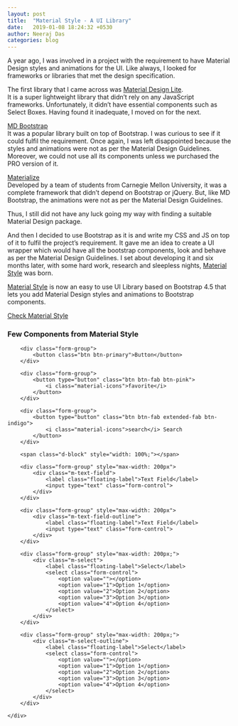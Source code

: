 ```yaml
---
layout: post
title:  "Material Style - A UI Library"
date:   2019-01-08 18:24:32 +0530
author: Neeraj Das
categories: blog
---
```

A year ago, I was involved in a project with the requirement to have Material Design styles and animations for the UI. 
Like always, I looked for frameworks or libraries that met the design specification. 

The first library that I came across was [Material Design Lite][material-design-lite].  
It is a super lightweight library that didn’t rely on any JavaScript frameworks. 
Unfortunately, it didn’t have essential components such as Select Boxes. 
Having found it inadequate, I moved on for the next.

[MD Bootstrap][md-bootstrap]   
It was a popular library built on top of Bootstrap. I was curious to see if it could fulfil the requirement. 
Once again, I was left disappointed because the styles and animations were not as per the Material Design Guidelines. 
Moreover, we could not use all its components unless we purchased the PRO version of it. 

[Materialize][materialize]   
Developed by a team of students from Carnegie Mellon University, it was a complete framework that didn’t depend on 
Bootstrap or jQuery. But, like MD Bootstrap, the animations were not as per the Material Design Guidelines. 

Thus, I still did not have any luck going my way with finding a suitable Material Design package.

And then I decided to use Bootstrap as it is and write my CSS and JS on top of it to fulfil the project’s requirement. 
It gave me an idea to create a UI wrapper which would have all the bootstrap components, look and behave as per the 
Material Design Guidelines. I set about developing it and six months later, with some hard work, 
research and sleepless nights, [Material Style][material-style] was born.

[Material Style][material-style] is now an easy to use UI Library based on Bootstrap 4.5 that lets you add Material Design styles 
and animations to Bootstrap components.

<div class="m-shape-container shape-parent-bg-light mt-2 mb-4">
    <a href="https://materialstyle.github.io/"
       class="btn btn-ms ripple btn-dark ripple text-white" role="button" style="width:250px;">
        Check Material Style
    </a>
    <div class="angle-top-left"></div>
    <div class="angle-top-right"></div>
    <div class="angle-bottom-left"></div>
    <div class="angle-bottom-right"></div>
</div>

### Few Components from Material Style
<div class="row p-4 bg-light">
    <div class="col">
    
        <div class="form-group">
            <button class="btn btn-primary">Button</button>
        </div>

        <div class="form-group">
            <button type="button" class="btn btn-fab btn-pink">
                <i class="material-icons">favorite</i>
            </button>
        </div>

        <div class="form-group">
            <button type="button" class="btn btn-fab extended-fab btn-indigo">
                <i class="material-icons">search</i> Search
            </button>
        </div>
        
        <span class="d-block" style="width: 100%;"></span>

        <div class="form-group" style="max-width: 200px">
            <div class="m-text-field">
                <label class="floating-label">Text Field</label>
                <input type="text" class="form-control">
            </div>
        </div>

        <div class="form-group" style="max-width: 200px">
            <div class="m-text-field-outline">
                <label class="floating-label">Text Field</label>
                <input type="text" class="form-control">
            </div>
        </div>

        <div class="form-group" style="max-width: 200px;">
            <div class="m-select">
                <label class="floating-label">Select</label>
                <select class="form-control">
                    <option value=""></option>
                    <option value="1">Option 1</option>
                    <option value="2">Option 2</option>
                    <option value="3">Option 3</option>
                    <option value="4">Option 4</option>
                </select>
            </div>
        </div>

        <div class="form-group" style="max-width: 200px;">
            <div class="m-select-outline">
                <label class="floating-label">Select</label>
                <select class="form-control">
                    <option value=""></option>
                    <option value="1">Option 1</option>
                    <option value="2">Option 2</option>
                    <option value="3">Option 3</option>
                    <option value="4">Option 4</option>
                </select>
            </div>
        </div>
        
    </div>
</div>

[material-design-lite]: https://getmdl.io/
[md-bootstrap]: https://mdbootstrap.com/
[materialize]: https://materializecss.com/
[material-style]: https://materialstyle.github.io/
